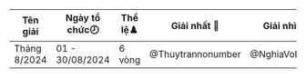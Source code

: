 Tên giải|Ngày tổ chức🕗|Thể lệ♟️|Giải nhất 🥇|Giải nhì 🥈|Giải ba 🥉|Link giải
---|---|---|---|---|---|---
Tháng 8/2024|01 - 30/08/2024|6 vòng|@Thuytrannonumber|@NghiaVoNang|@M-DinhHoangViet|f-104782495
